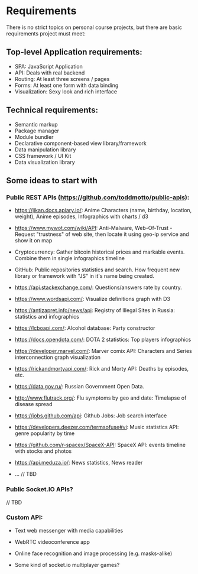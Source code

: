 # Requirements

There is no strict topics on personal course projects, but there are basic requirements  project must meet:

## Top-level Application requirements:
* SPA: JavaScript Application
* API: Deals with real backend
* Routing: At least three screens / pages
* Forms: At least one form with data binding
* Visualization: Sexy look and rich interface

## Technical requirements:
* Semantic markup
* Package manager
* Module bundler
* Declarative component-based view library/framework
* Data manipulation library
* CSS framework / UI Kit
* Data visualization library


	
## Some ideas to start with
	
### Public REST APIs (https://github.com/toddmotto/public-apis):



* https://jikan.docs.apiary.io/: Anime Characters (name, birthday, location, weight), Anime episodes, 
Infographics with charts / d3

* https://www.mywot.com/wiki/API: Anti-Malware, Web-Of-Trust - Request "trustness" of web site, then locate it using geo-ip service and show it on map

* Cryptocurrency: Gather bitcoin historical prices and markable events. Combine them in single infographics timeline

* GitHub: Public repositories statistics and search. How frequent new library or framework with "JS" in it's name being created.

* https://api.stackexchange.com/: Questions/answers rate by country.

* https://www.wordsapi.com/: Visualize definitions graph with D3

* https://antizapret.info/news/api: Registry of Illegal Sites in Russia: statistics and infographics

* https://lcboapi.com/: Alcohol database: Party constructor

* https://docs.opendota.com/: DOTA 2 statistics: Top players infographics

* https://developer.marvel.com/: Marver comix API: Characters and Series interconnection graph visualization

* https://rickandmortyapi.com/: Rick and Morty API: Deaths by episodes, etc.

* https://data.gov.ru/: Russian Government Open Data.

* http://www.flutrack.org/: Flu symptoms by geo and date: Timelapse of disease spread

* https://jobs.github.com/api: Github Jobs: Job search interface

* https://developers.deezer.com/termsofuse#vi: Music statistics API: genre popularity by time

* https://github.com/r-spacex/SpaceX-API: SpaceX API: events timeline with stocks and photos

* https://api.meduza.io/: News statistics, News reader

* ... // TBD

### Public Socket.IO APIs?
// TBD


### Custom API:

* Text web messenger with media capabilities

* WebRTC videoconference app

* Online face recognition and image processing (e.g. masks-alike)

* Some kind of socket.io multiplayer games?


